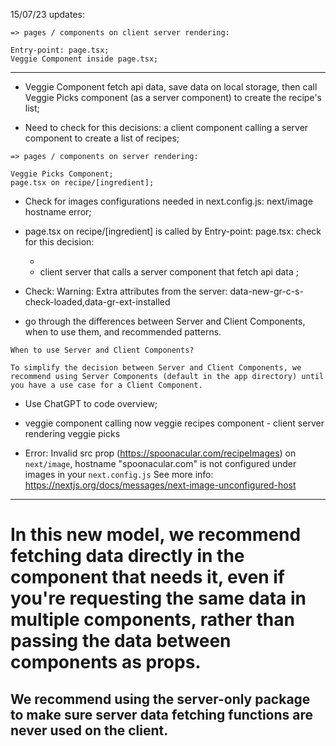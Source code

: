 15/07/23 updates:

```
=> pages / components on client server rendering:

Entry-point: page.tsx;
Veggie Component inside page.tsx;

```

---

- Veggie Component fetch api data, save data on local storage, then call Veggie Picks component (as a server component) to create the recipe's list;

- Need to check for this decisions: a client component calling a server component to create a list of recipes;

```
=> pages / components on server rendering:

Veggie Picks Component;
page.tsx on recipe/[ingredient];

```

- Check for images configurations needed in next.config.js: next/image hostname error;

- page.tsx on recipe/[ingredient] is called by Entry-point: page.tsx: check for this decision:

  -
  - client server that calls a server component that fetch api data ;

- Check:
  Warning: Extra attributes from the server: data-new-gr-c-s-check-loaded,data-gr-ext-installed

- go through the differences between Server and Client Components, when to use them, and recommended patterns.

```
When to use Server and Client Components?

To simplify the decision between Server and Client Components, we recommend using Server Components (default in the app directory) until you have a use case for a Client Component.
```

- Use ChatGPT to code overview;

* veggie component calling now veggie recipes component - client server rendering veggie picks

* Error: Invalid src prop (https://spoonacular.com/recipeImages) on `next/image`, hostname "spoonacular.com" is not configured under images in your `next.config.js`
  See more info: https://nextjs.org/docs/messages/next-image-unconfigured-host

____
# In this new model, we recommend fetching data directly in the component that needs it, even if you're requesting the same data in multiple components, rather than passing the data between components as props.

## We recommend using the server-only package to make sure server data fetching functions are never used on the client.